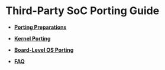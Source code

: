 # Third-Party SoC Porting Guide<a name="EN-US_TOPIC_0000001074312496"></a>

-   **[Porting Preparations](porting-preparations.md)**  

-   **[Kernel Porting](kernel-porting.md)**  

-   **[Board-Level OS Porting](board-level-os-porting.md)**  

-   **[FAQ](faq.md)**  


